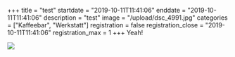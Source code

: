 +++
title = "test"
startdate = "2019-10-11T11:41:06"
enddate = "2019-10-11T11:41:06"
description = "test"
image = "/upload/dsc_4991.jpg"
categories = ["Kaffeebar", "Werkstatt"]
registration = false
registration_close = "2019-10-11T11:41:06"
registration_max = 1
+++
Yeah!

![](/upload/dsc_4991.jpg)
